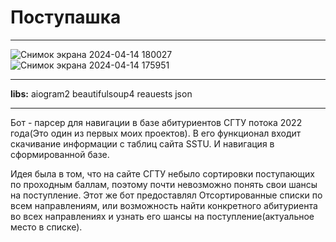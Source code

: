 # Поступашка
____
![Снимок экрана 2024-04-14 180027](https://github.com/Chazarov/PostupashcaSSTU-TgBot-/assets/152388064/a81f8da5-798d-4361-b3cf-dd6c201d5f99)
![Снимок экрана 2024-04-14 175951](https://github.com/Chazarov/PostupashcaSSTU-TgBot-/assets/152388064/7cab84c0-0a28-459f-90bb-17d490abe429)
____
__libs:__
aiogram2
beautifulsoup4
reauests
json
____
Бот - парсер для навигации в базе абитуриентов СГТУ потока 2022 года(Это один из первых моих проектов). В его функционал входит скачивание информации с таблиц сайта SSTU. И навигация в сформированной базе. 

Идея была в том, что на сайте СГТУ небыло сортировки поступающих по проходным баллам, поэтому почти невозможно понять свои шансы на поступление. Этот же бот предоставлял Отсортированные списки по всем направлениям,
или возможность найти конкретного абитуриента во всех направлениях и узнать его шансы на поступление(актуальное место в списке).
